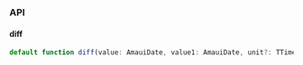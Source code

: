 

### API

#### diff

```ts
default function diff(value: AmauiDate, value1: AmauiDate, unit?: TTimeUnits): number;
```

